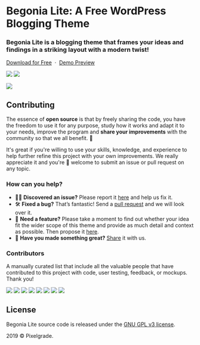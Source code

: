 # Begonia Lite: A Free WordPress Blogging Theme
### Begonia Lite is a blogging theme that frames your ideas and findings in a striking layout with a modern twist!

[Download for Free](https://downloads.wordpress.org/theme/begonia-lite.latest-stable.zip) &nbsp;·&nbsp; [Demo Preview](https://demos.pixelgrade.com/begonia-lite/)

[![](https://img.shields.io/github/issues-closed/pixelgrade/begonia-lite.svg?color=6cc644&label=Issues)](https://github.com/pixelgrade/begonia-lite/issues?utf8=%E2%9C%93&q=is%3Aissue+is%3Aclosed+) [![](https://img.shields.io/github/issues/pixelgrade/begonia-lite.svg?color=4078c0&label=%20)](https://github.com/pixelgrade/begonia-lite/issues?utf8=%E2%9C%93&q=is%3Aissue+is%3Aopen)

[![](https://user-images.githubusercontent.com/46342490/61303123-a7751000-a7ef-11e9-9d09-776ca2a2af16.jpg)](https://pixelgrade.com/themes/begonia-lite/)

## Contributing
The essence of **open source** is that by freely sharing the code, you have the freedom to use it for any purpose, study how it works and adapt it to your needs, improve the program and **share your improvements** with the community so that we all benefit. 🙏

It's great if you're willing to use your skills, knowledge, and experience to help further refine this project with your own improvements. We really appreciate it and you're 💯 welcome to submit an issue or pull request on any topic.

### How can you help?
-  🕵️‍♀️ **Discovered an issue?** Please report it [here](https://github.com/pixelgrade/begonia-lite/issues/new "here") and help us fix it.
- 🛠 **Fixed a bug?** That’s fantastic! Send a [pull request](https://github.com/pixelgrade/begonia-lite/pulls "pull request") and we will look over it.
- 🔮 **Need a feature?** Please take a moment to find out whether your idea fit the wider scope of this theme and provide as much detail and context as possible. Then propose it [here](https://github.com/pixelgrade/begonia-lite/issues/new).
- 💎 **Have you made something great?** [Share](https://github.com/pixelgrade/begonia-lite/issues/new "Share") it with us.

### Contributors
A manually curated list that include all the valuable people that have contributed to this project with code, user testing, feedback, or mockups. Thank you!

[![](https://github.com/raduconst.png?size=64)](https://github.com/raduconst) [![](https://github.com/georgeolaru.png?size=64)](https://github.com/georgeolaru) [![](https://github.com/vladolaru.png?size=64)](https://github.com/vladolaru) [![](https://github.com/razwan.png?size=64)](https://github.com/razwan)  [![](https://github.com/alinclamba.png?size=64)](https://github.com/alinclamba) [![](https://github.com/oanafilip.png?size=64)](https://github.com/oanafilip) [![](https://github.com/BurloiuCosmin.png?size=64)](https://github.com/BurloiuCosmin) [![](https://github.com/ilincaroman.png?size=64)](https://github.com/ilincaroman)

## License
Begonia Lite source code is released under the [GNU GPL v3 license](https://www.gnu.org/licenses/gpl-3.0.html).

2019 © Pixelgrade.
